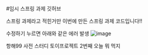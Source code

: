 #임시 스프링 과제 깃허브

스프링 과제라고 적힌거만 이번에 만든 스프링 과제 코드입니다!!

수정하기 누르면 아래와 같은 에러 발생
![image](https://user-images.githubusercontent.com/78200199/169954535-41fbc0db-005e-4174-9b85-508a2f7a6ece.png)












항해99 사전 스터디 토이프로젝트 2번째 오늘 뭐 먹지
